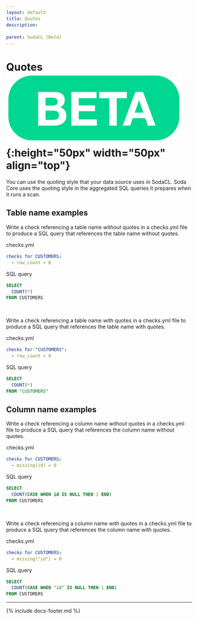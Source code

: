 ```yaml
---
layout: default
title: Quotes
description:
 
parent: SodaCL (Beta)
---
```


# Quotes ![beta](/assets/images/beta.png){:height="50px" width="50px" align="top"}

You can use the quoting style that your data source uses in SodaCL. Soda Core uses the quoting style in the aggregated SQL queries it prepares when it runs a scan. 

## Table name examples

Write a check referencing a table name *without* quotes in a checks.yml file to produce a SQL query that references the table name without quotes.

checks.yml
```yaml
checks for CUSTOMERS:
  - row_count > 0
```

SQL query
```sql
SELECT
  COUNT(*)
FROM CUSTOMERS
```

<br />

Write a check referencing a table name *with* quotes in a checks.yml file to produce a SQL query that references the table name with quotes.

checks.yml
```yaml
checks for "CUSTOMERS":
  - row_count > 0
```

SQL query
```sql
SELECT
  COUNT(*)
FROM "CUSTOMERS"
```

## Column name examples

Write a check referencing a column name *without* quotes in a checks.yml file to produce a SQL query that references the column name without quotes.

checks.yml
```yaml
checks for CUSTOMERS:
  - missing(id) = 0
```

SQL query
```sql
SELECT
  COUNT(CASE WHEN id IS NULL THEN 1 END)
FROM CUSTOMERS
```

<br />

Write a check referencing a column name *with* quotes in a checks.yml file to produce a SQL query that references the column name with quotes.

checks.yml

```yaml
checks for CUSTOMERS:
  - missing("id") = 0
```

SQL query
```sql
SELECT
  COUNT(CASE WHEN "id" IS NULL THEN 1 END)
FROM CUSTOMERS
```


---
{% include docs-footer.md %}
